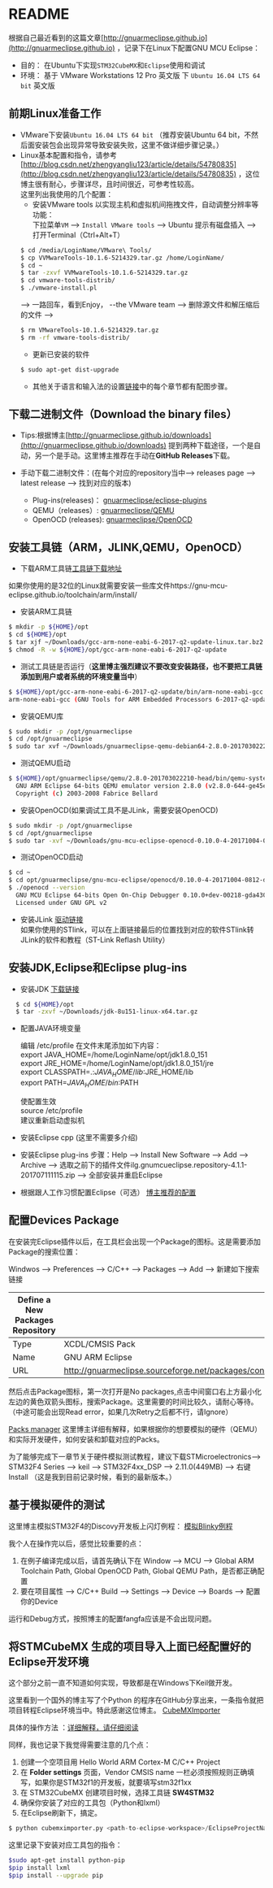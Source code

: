# README

  根据自己最近看到的这篇文章[http://gnuarmeclipse.github.io](http://gnuarmeclipse.github.io) ，记录下在Linux下配置GNU MCU Eclipse：<br>
  
  * 目的： 在Ubuntu下实现`STM32CubeMX`和`Eclipse`使用和调试
  * 环境： 基于 VMware Workstations 12 Pro 英文版 下 `Ubuntu 16.04 LTS 64 bit` 英文版
  
## 前期Linux准备工作
  * VMware下安装`Ubuntu 16.04 LTS 64 bit` （推荐安装Ubuntu 64 bit，不然后面安装包会出现异常导致安装失败，这里不做详细步骤记录。）
  * Linux基本配置和指令，请参考[http://blog.csdn.net/zhengyangliu123/article/details/54780835](http://blog.csdn.net/zhengyangliu123/article/details/54780835) ，这位博主很有耐心，步骤详尽，且时间很近，可参考性较高。<br>
  这里列出我使用的几个配置：<br>
    * 安装VMware tools 以实现主机和虚拟机间拖拽文件，自动调整分辨率等功能：<br>
    下拉菜单`VM` --> `Install VMware tools` --> Ubuntu 提示有磁盘插入 --> 打开Terminal（Ctrl+Alt+T）
    ```Bash
    $ cd /media/LoginName/VMware\ Tools/
    $ cp VVMwareTools-10.1.6-5214329.tar.gz /home/LoginName/
    $ cd ~
    $ tar -zxvf VVMwareTools-10.1.6-5214329.tar.gz
    $ cd vmware-tools-distrib/
    $ ./vmware-install.pl
    ```
    --> 一路回车，看到Enjoy， --the VMware team --> 删除源文件和解压缩后的文件 -->
    ```Bash
    $ rm VMwareTools-10.1.6-5214329.tar.gz
    $ rm -rf vmware-tools-distrib/
    ```
    * 更新已安装的软件
    ```Bash
    $ sudo apt-get dist-upgrade
    ```
    * 其他关于语言和输入法的设置[链接](http://blog.csdn.net/zhengyangliu123/article/details/54780835)中的每个章节都有配图步骤。
    
## 下载二进制文件（Download the binary files）

* Tips:根据博主[http://gnuarmeclipse.github.io/downloads](http://gnuarmeclipse.github.io/downloads) 提到两种下载途径，一个是自动，另一个是手动。这里博主推荐在手动在**GitHub Releases**下载。

* 手动下载二进制文件：(在每个对应的repository当中--> releases page --> latest release --> 找到对应的版本)<br>
    * Plug-ins(releases)： [gnuarmeclipse/eclipse-plugins](https://github.com/gnu-mcu-eclipse/eclipse-plugins)
    * QEMU（releases）: [gnuarmeclipse/QEMU](https://github.com/gnu-mcu-eclipse/qemu)
    * OpenOCD (releases): [gnuarmeclipse/OpenOCD](https://github.com/gnu-mcu-eclipse/openocd)
    
## 安装工具链（ARM，JLINK,QEMU，OpenOCD）
  * 下载ARM工具链[工具链下载地址](https://developer.arm.com/open-source/gnu-toolchain/gnu-rm/downloads)
   
   如果你使用的是32位的Linux就需要安装一些库文件https://gnu-mcu-eclipse.github.io/toolchain/arm/install/
   
  * 安装ARM工具链
   ```Bash
   $ mkdir -p ${HOME}/opt
   $ cd ${HOME}/opt
   $ tar xjf ~/Downloads/gcc-arm-none-eabi-6-2017-q2-update-linux.tar.bz2
   $ chmod -R -w ${HOME}/opt/gcc-arm-none-eabi-6-2017-q2-update
   ```
  * 测试工具链是否运行（**这里博主强烈建议不要改变安装路径，也不要把工具链添加到用户或者系统的环境变量当中**）

   ```Bash
   $ ${HOME}/opt/gcc-arm-none-eabi-6-2017-q2-update/bin/arm-none-eabi-gcc --version
   arm-none-eabi-gcc (GNU Tools for ARM Embedded Processors 6-2017-q2-update) 6.3.1 20170620 (release) [ARM/embedded-6-branch     revision 249437]
   ```
   * 安装QEMU库
   ```Bash
   $ sudo mkdir -p /opt/gnuarmeclipse
   $ cd /opt/gnuarmeclipse
   $ sudo tar xvf ~/Downloads/gnuarmeclipse-qemu-debian64-2.8.0-201703022210-head.tgz
   ```
   * 测试QEMU启动
   ```Bash
   $ ${HOME}/opt/gnuarmeclipse/qemu/2.8.0-201703022210-head/bin/qemu-system-gnuarmeclipse --version
     GNU ARM Eclipse 64-bits QEMU emulator version 2.8.0 (v2.8.0-644-ge45e0e1-dirty)
     Copyright (c) 2003-2008 Fabrice Bellard
   ```
   * 安装OpenOCD(如果调试工具不是JLink，需要安装OpenOCD)
   ```Bash
   $ sudo mkdir -p /opt/gnuarmeclipse
   $ cd /opt/gnuarmeclipse
   $ sudo tar -xvf ~/Downloads/gnu-mcu-eclipse-openocd-0.10.0-4-20171004-0812-dev-debian64.tgz 
   ```
   * 测试OpenOCD启动
   ```Bash
   $ cd ~
   $ cd opt/gnuarmeclipse/gnu-mcu-eclipse/openocd/0.10.0-4-20171004-0812-dev/bin
   $ ./openocd --version
     GNU MCU Eclipse 64-bits Open On-Chip Debugger 0.10.0+dev-00218-gda43038f (2017-10-04-10:24)
     Licensed under GNU GPL v2
   ```
   * 安装JLink [驱动链接](https://www.segger.com/downloads/jlink#J-LinkSoftwareAndDocumentationPack) <br>
   如果你使用的STlink，可以在上面链接最后的位置找到对应的软件STlink转JLink的软件和教程（ST-Link Reflash Utility）

## 安装JDK,Eclipse和Eclipse plug-ins 

* 安装JDK [下载链接](http://www.oracle.com/technetwork/java/javase/downloads/jdk8-downloads-2133151.html)
```Bash
  $ cd ${HOME}/opt
  $ tar -zxvf ~/Downloads/jdk-8u151-linux-x64.tar.gz
```
* 配置JAVA环境变量

  编辑 /etc/profile
  在文件末尾添加如下内容： <br>
      export JAVA_HOME=/home/LoginName/opt/jdk1.8.0_151 <br>
      export JRE_HOME=/home/LoginName/opt/jdk1.8.0_151/jre <br>
      export CLASSPATH=.:$JAVA_HOME/lib:$JRE_HOME/lib <br>
      export PATH=$JAVA_HOME/bin:$PATH <br>
      
  使配置生效 <br>
  source /etc/profile <br>
  建议重新启动虚拟机
  
 * 安装Eclipse cpp (这里不需要多介绍)
 * 安装Eclipse plug-ins 
 步骤：Help --> Install New Software --> Add --> Archive --> 选取之前下的插件文件ilg.gnumcueclipse.repository-4.1.1-201707111115.zip
 --> 全部安装并重启Eclipse
 * 根据跟人工作习惯配置Eclipse（可选）
 [博主推荐的配置](https://gnu-mcu-eclipse.github.io/eclipse/workspace/preferences/)
 
## 配置Devices Package
  在安装完Eclipse插件以后，在工具栏会出现一个Package的图标。这是需要添加Package的搜索位置：
  
  Windwos --> Preferences --> C/C++ --> Packages --> Add --> 新建如下搜索链接
 
  |Define a New Packages Repository | |
  | ---------- | -------- |
  | Type | XCDL/CMSIS Pack|
  | Name | GNU ARM Eclipse |
  | URL | http://gnuarmeclipse.sourceforge.net/packages/content.xml |
  
  然后点击Package图标，第一次打开是No packages,点击中间窗口右上方最小化左边的黄色双箭头图标，搜索Package。这里需要的时间比较久，请耐心等待。（中途可能会出现Read error，如果几次Retry之后都不行，请Ignore）
  
  [Packs manager](https://gnu-mcu-eclipse.github.io/plugins/packs-manager/) 这里博主详细有解释，如果根据你的想要模拟的硬件（QEMU）和实际开发硬件，如何安装和卸载对应的Packs。
  
  为了能够完成下一章节关于硬件模拟测试教程，建议下载STMicroelectronics--> STM32F4 Series --> keil --> STM32F4xx_DSP --> 2.11.0(449MB) --> 右键 Install （这是我到目前记录时候，看到的最新版本。）
  
## 基于模拟硬件的测试
  这里博主模拟STM32F4的Discovy开发板上闪灯例程： [模拟Blinky例程](https://gnu-mcu-eclipse.github.io/tutorials/blinky-arm/)
  
  我个人在操作完以后，感觉比较重要的点：
  1. 在例子编译完成以后，请首先确认下在 Window --> MCU --> Global ARM Toolchain Path, Global OpenOCD Path, Global QEMU Path，是否都正确配置
  2. 要在项目属性 --> C/C++ Build --> Settings --> Device --> Boards --> 配置你的Device
  
  运行和Debug方式，按照博主的配置fangfa应该是不会出现问题。
  
## 将STMCubeMX 生成的项目导入上面已经配置好的Eclipse开发环境
  
  这个部分之前一直不知道如何实现，导致都是在Windows下Keil做开发。 
  
  这里看到一个国外的博主写了个Python 的程序在GitHub分享出来，一条指令就把项目转程Eclipse环境当中。特此感谢这位博主。  [CubeMXImporter](https://github.com/cnoviello/CubeMXImporter)
  
  具体的操作方法 ：[详细解释，请仔细阅读](https://www.carminenoviello.com/2015/11/02/quickly-import-stm32cubemx-project-eclipse-project/)
  
  同样，我也记录下我觉得需要注意的几个点：
  1. 创建一个空项目用 Hello World ARM Cortex-M C/C++ Project
  2. 在 **Folder settings** 页面，Vendor CMSIS name 一栏必须按照规则正确填写，如果你是STM32f1的开发板，就要填写stm32f1xx
  3. 在 STM32CubeMX 创建项目时候，选择工具链 **SW4STM32**
  4. 确保你安装了对应的工具包（Python和lxml）
  5. 在Eclipse刷新下，搞定。
  ```Python
  $ python cubemximporter.py <path-to-eclipse-workspace>/EclipseProjectName <path-to-cubemx-out>/CubeMXProjectName
  ```
  
  这里记录下安装对应工具包的指令：
  ```Bash
  $sudo apt-get install python-pip
  $pip install lxml
  $pip install --upgrade pip
  ```
  
  
  
  
  
  
  
  
  
  
  
  
  
  
  
  
  
  
  
   
 
  
    
    
    
  


